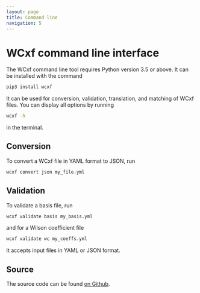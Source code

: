 ```yaml
---
layout: page
title: Command line
navigation: 5
---
```


# WCxf command line interface

The WCxf command line tool requires Python version 3.5 or above. It can be installed with the command

```bash
pip3 install wcxf
```

It can be used for conversion, validation, translation, and matching of WCxf files. You can display all options by running

```bash
wcxf -h
```

in the terminal.

## Conversion

To convert a WCxf file in YAML format to JSON, run

```bash
wcxf convert json my_file.yml
```

## Validation

To validate a basis file, run

```bash
wcxf validate basis my_basis.yml
```

and for a Wilson coefficient file

```bash
wcxf validate wc my_coeffs.yml
```

It accepts input files in YAML or JSON format.

## Source

The source code can be found [on Github](https://github.com/wcxf/wcxf-python).
